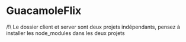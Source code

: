 # GuacamoleFlix

/!\ Le dossier client et server sont deux projets indépendants, pensez à installer les node_modules dans les deux projets